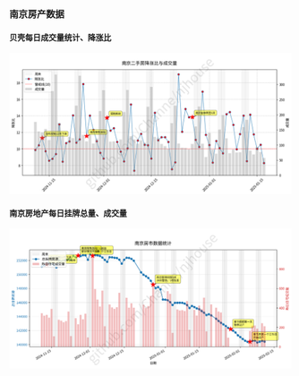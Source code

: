 ### 南京房产数据

#### 贝壳每日成交量统计、降涨比
![plot_njhouse_bk_daily](./house_scripts/plot_pngs/plot_njhouse_bk_daily_20250212_031014.png)

#### 南京房地产每日挂牌总量、成交量
![plot_njhouse_total_listings](./house_scripts/plot_pngs/plot_njhouse_total_listings_20250212_031013.png)
